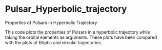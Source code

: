 # Pulsar_Hyperbolic_trajectory
Properties of Pulsars in Hyperbolic Trajectory

This code plots the properties of Pulsars in a hyperbolic trajectory while taking the orbital elements as arguments. These plots have been compared with the plots of Elliptic and circular trajectories.
